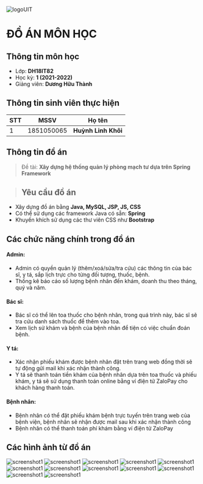 ![logoUIT](http://ou.edu.vn/wp-content/uploads/2018/08/LOGO-TRUONGV21-12-2018-01-300x300.png)

# ĐỒ ÁN MÔN HỌC
## Thông tin môn học
- Lớp: **DH18IT82**
- Học kỳ: **1 (2021-2022)**
- Giảng viên: **Dương Hữu Thành**
## Thông tin sinh viên thực hiện

|STT|MSSV    |Họ tên      			   |
|---|--------|-------------------------|
|1  |1851050065 |**Huỳnh Linh Khôi** |

## Thông tin đồ án

>Đề tài: **Xây dựng hệ thống quản lý phòng mạch tư dựa trên Spring Framework**

>## Yêu cầu đồ án

- Xây dựng đồ án bằng **Java, MySQL, JSP, JS, CSS**
- Có thể sử dụng các framework Java có sẵn: **Spring**
- Khuyến khích sử dụng các thư viên CSS như **Bootstrap**


## Các chức năng chính trong đồ án
#### Admin:
- Admin có quyền quản lý (thêm/xoá/sửa/tra cứu) các thông tin của bác sĩ, y tá, sắp lịch trực cho từng đối tượng, thuốc, bệnh.
- Thống kê báo cáo số lượng bệnh nhân đến khám, doanh thu theo tháng, quý và năm.

#### Bác sĩ:
- Bác sĩ có thể lên toa thuốc cho bệnh nhân, trong quá trình này, bác sĩ sẽ tra cứu danh sách thuốc để thêm vào toa.
- Xem lịch sử khám và bệnh của bệnh nhân để tiện có việc chuẩn đoán bệnh.

#### Y tá:
- Xác nhận phiếu khám được bệnh nhân đặt trên trang web đồng thời sẽ tự động gửi mail khi xác nhận thành công.
- Y tá sẽ thanh toán tiền khám của bệnh nhân dựa trên toa thuốc và phiếu khám, y tá sẽ sử dụng thanh toán online bằng ví điện tử ZaloPay cho khách hàng thanh toán.

#### Bệnh nhân:
- Bệnh nhân có thể đặt phiếu khám bệnh trực tuyến trên trang web của bệnh viện, bệnh nhân sẽ nhận được mail sau khi xác nhận thành công
- Bệnh nhân có thể thanh toán phí khám bằng ví điện tử ZaloPay


## Các hình ảnh từ đồ án
![screenshot1](https://github.com/linhkhoi/SpringClinic/blob/main/spring%20(1).png)
![screenshot1](https://github.com/linhkhoi/SpringClinic/blob/main/spring%20(2).png)
![screenshot1](https://github.com/linhkhoi/SpringClinic/blob/main/spring%20(3).png)
![screenshot1](https://github.com/linhkhoi/SpringClinic/blob/main/spring%20(4).png)
![screenshot1](https://github.com/linhkhoi/SpringClinic/blob/main/spring%20(5).png)
![screenshot1](https://github.com/linhkhoi/SpringClinic/blob/main/spring%20(6).png)
![screenshot1](https://github.com/linhkhoi/SpringClinic/blob/main/spring%20(7).png)
![screenshot1](https://github.com/linhkhoi/SpringClinic/blob/main/spring%20(8).png)
![screenshot1](https://github.com/linhkhoi/SpringClinic/blob/main/spring%20(9).png)
![screenshot1](https://github.com/linhkhoi/SpringClinic/blob/main/spring%20(10).png)
![screenshot1](https://github.com/linhkhoi/SpringClinic/blob/main/spring%20(11).png)
![screenshot1](https://github.com/linhkhoi/SpringClinic/blob/main/spring%20(12).png)

